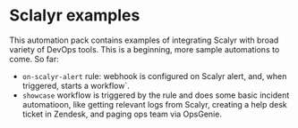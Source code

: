 # Sclalyr examples

This automation pack contains examples of integrating Scalyr with broad variety of DevOps tools.
This is a beginning, more sample automations to come. So far:

* `on-scalyr-alert` rule: webhook is configured on Scalyr alert, and, when triggered, starts a workflow`.
* `showcase` workflow is triggered by the rule and does some basic incident automatioon,
    like getting relevant logs from Scalyr, creating a help desk ticket in Zendesk,
    and paging ops team via OpsGenie.
